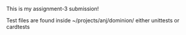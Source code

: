 This is my assignment-3 submission! 

Test files are found inside ~/projects/anj/dominion/ either unittests or cardtests
